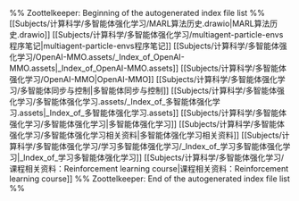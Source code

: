 %% Zoottelkeeper: Beginning of the autogenerated index file list  %%
 [[Subjects/计算科学/多智能体强化学习/MARL算法历史.drawio|MARL算法历史.drawio]]
 [[Subjects/计算科学/多智能体强化学习/multiagent-particle-envs程序笔记|multiagent-particle-envs程序笔记]]
 [[Subjects/计算科学/多智能体强化学习/OpenAI-MMO.assets/_Index_of_OpenAI-MMO.assets|_Index_of_OpenAI-MMO.assets]]
 [[Subjects/计算科学/多智能体强化学习/OpenAI-MMO|OpenAI-MMO]]
 [[Subjects/计算科学/多智能体强化学习/多智能体同步与控制|多智能体同步与控制]]
 [[Subjects/计算科学/多智能体强化学习/多智能体强化学习.assets/_Index_of_多智能体强化学习.assets|_Index_of_多智能体强化学习.assets]]
 [[Subjects/计算科学/多智能体强化学习/多智能体强化学习|多智能体强化学习]]
 [[Subjects/计算科学/多智能体强化学习/多智能体强化学习相关资料|多智能体强化学习相关资料]]
 [[Subjects/计算科学/多智能体强化学习/学习多智能体强化学习/_Index_of_学习多智能体强化学习|_Index_of_学习多智能体强化学习]]
 [[Subjects/计算科学/多智能体强化学习/课程相关资料：Reinforcement learning course|课程相关资料：Reinforcement learning course]]
%% Zoottelkeeper: End of the autogenerated index file list  %%
